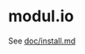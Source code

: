 modul.io
========

See [doc/install.md](https://github.com/bpierre/modul.io/blob/master/doc/install.md)